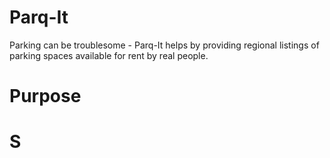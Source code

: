# Parq-It

Parking can be troublesome - Parq-It helps by providing regional listings of parking spaces available for rent by real people. 

# Purpose


# S
